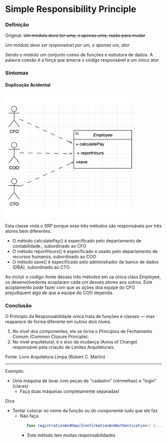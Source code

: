 # Simple Responsibility Principle

### Definição

Original: ~~Um módulo deve ter uma, e apenas uma, razão para mudar~~

_Um módulo deve ser responsável por um, e apenas um, ator_

Sendo o módulo um conjunto coeso de funções e estrutura de dados. A palavra coesão é a força que amarra o código responsável a um único ator

### Sintomas

#### Duplicação Acidental

<img src="img/SRP_image_1.png" alt="MarineGEO circle logo" style="height: 400px; width: 420px"/>

Esta classe viola o SRP porque esse três métodos são responsáveis por três atores bem diferentes.

- O método calculatePay() é especificado pelo departamento de contabilidade., subordinado ao CFO
- O método reportHours() é especificado e usado pelo departamento de recursos humanos, subordinado ao COO
- O método save() é especificado pelo administrador de banco de dados (DBA), subordinado ao CTO.

Ao incluir o código-fonte desses três métodos em ua única class Employee, os desenvolvedores acoplaram cada um desses atores aos outros. Este acoplamento pode fazer com que as ações doa equipe do CFO prejudiquem algo de que a equipe do COO dependa.

### Conclusão

O Princípio da Responsabilidade única trata de funções e classes — mas reaparece de forma diferente em outros dois níveis.

1. No nível dos componentes, ele se torna o Princípios de Fechamento Comum (Common Closure Principle).
2. No nível arquitetural, é o eixo da mudança (Axios of Change) responsável pela criação de Limites Arquiteturais.

Fonte: Livro Arquitetura Limpa (Robert C. Martin)

---

Exemplo:

- Uma máquina de lavar com peças de "cadastro" (vermelhas) e "login" (claras)
  - Faça duas máquinas completamente separadas!

Dica

- Tentar colocar no nome da função ou do componente tudo que ele faz
  - Não faça
    ```swift
       func registrationAndEmailConfirmationAndAuthentication() {...}
    ```
    - Este método tem muitas responsabilidades
